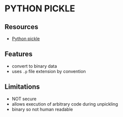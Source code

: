 # PYTHON PICKLE

## Resources

- [Python pickle](https://docs.python.org/3/library/pickle.html)

## Features

- convert to binary data
- uses `.p` file extension by convention

## Limitations

- NOT secure
- allows execution of arbitrary code during unpickling
- binary so not human readable
